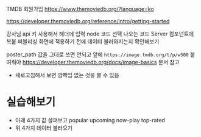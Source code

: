 TMDB 회원가입
https://www.themoviedb.org/?language=ko

https://developer.themoviedb.org/reference/intro/getting-started

강사님 api 키 사용해서 헤더에 입력
node 코드 선택
나오는 코드 Server 컴포넌트에 복붙
퍼블리싱 화면에 적용하기 전에 데이터 불러와지는지 확인해보기

poster_path 값을 그대로 쓰면 안되고
앞에 `https://image.tmdb.org/t/p/w500` 붙여줘야
https://developer.themoviedb.org/docs/image-basics 문서 참고

- 새로고침해서 보면 깜빡임 없는 것을 볼 수 있음

# 실습해보기

- 아래 4가지 값 살펴보고
  popular
  upcoming
  now-play
  top-rated
- 위 4가지 데이터 불러오기
